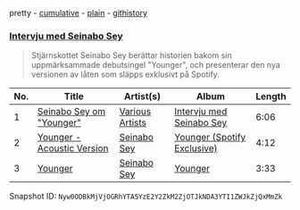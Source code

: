 pretty - [cumulative](/playlists/cumulative/2k9EArKbf7N3QUmuNJHSo8.md) - [plain](/playlists/plain/2k9EArKbf7N3QUmuNJHSo8) - [githistory](https://github.githistory.xyz/mackorone/spotify-playlist-archive/blob/main/playlists/plain/2k9EArKbf7N3QUmuNJHSo8)

### [Intervju med Seinabo Sey](https://open.spotify.com/playlist/2k9EArKbf7N3QUmuNJHSo8)

> Stjärnskottet Seinabo Sey berättar historien bakom sin uppmärksammade debutsingel "Younger", och presenterar den nya versionen av låten som släpps exklusivt på Spotify.

| No. | Title | Artist(s) | Album | Length |
|---|---|---|---|---|
| 1 | [Seinabo Sey om "Younger"](https://open.spotify.com/track/1qEmpsU2VdulB4WcaIiLVF) | [Various Artists](https://open.spotify.com/artist/0LyfQWJT6nXafLPZqxe9Of) | [Intervju med Seinabo Sey](https://open.spotify.com/album/51nt0ZuKUaMIRKw9vvJrqG) | 6:06 |
| 2 | [Younger \- Acoustic Version](https://open.spotify.com/track/4uSCwM7Ny6jvGLX12pDq5X) | [Seinabo Sey](https://open.spotify.com/artist/4X0v8sFoDZ6rIfkeOeVm2i) | [Younger \(Spotify Exclusive\)](https://open.spotify.com/album/5vDC8ASHSs0jRt6uli8Nv9) | 4:12 |
| 3 | [Younger](https://open.spotify.com/track/5gQuh120SIYBEtodVIOd4Q) | [Seinabo Sey](https://open.spotify.com/artist/4X0v8sFoDZ6rIfkeOeVm2i) | [Younger](https://open.spotify.com/album/2IS5tnhr28NddRYPXRo7pm) | 3:33 |

Snapshot ID: `Nyw0ODBkMjVjOGRhYTA5YzE2Y2ZkM2ZjOTJkNDA3YTI1ZWJkZjQxMmZk`